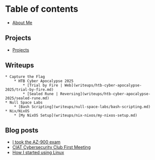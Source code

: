 # Table of contents

* [About Me](README.md)

## Projects
* [Projects](projects/projects.md)
## Writeups
    * Capture the Flag
        * HTB Cyber Apocalypse 2025
            * [Trial by Fire | Web](writeups/htb-cyber-apocalypse-2025/trial-by-fire.md)
            * [Sealed Rune | Reversing](writeups/htb-cyber-apocalypse-2025/sealed-rune.md)
    * Null Space Labs
        * [Bash Scripting](writeups/null-space-labs/bash-scripting.md)
    * Nix/NixOS
        * [My NixOS Setup](writeups/nix-nixos/my-nixos-setup.md)
## Blog posts
* [I took the AZ-900 exam](blog-posts/az-900-test.md)
* [CIAT Cybersecurity Club First Meeting](blog-posts/ciat-cyber-meeting.md)
* [How I started using Linux](blog-posts/how-i-started-using-linux.md)

